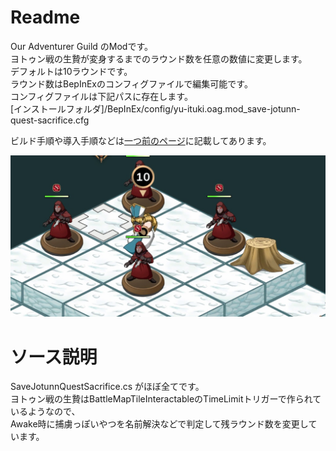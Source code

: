 # Readme
Our Adventurer Guild のModです。  
ヨトゥン戦の生贄が変身するまでのラウンド数を任意の数値に変更します。  
デフォルトは10ラウンドです。  
ラウンド数はBepInExのコンフィグファイルで編集可能です。  
コンフィグファイルは下記パスに存在します。  
[インストールフォルダ]/BepInEx/config/yu-ituki.oag.mod_save-jotunn-quest-sacrifice.cfg

ビルド手順や導入手順などは[一つ前のページ](https://github.com/yu-ituki/Mod_OurAdventurerGuild)に記載してあります。  

![](mod_image.jpg)

# ソース説明
SaveJotunnQuestSacrifice.cs がほぼ全てです。  
ヨトゥン戦の生贄はBattleMapTileInteractableのTimeLimitトリガーで作られているようなので、  
Awake時に捕虜っぽいやつを名前解決などで判定して残ラウンド数を変更しています。  


